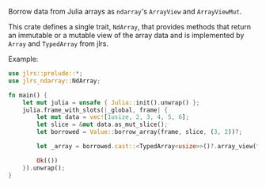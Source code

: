 Borrow data from Julia arrays as `ndarray`'s `ArrayView` and `ArrayViewMut`.

This crate defines a single trait, `NdArray`, that provides methods that return an immutable
or a mutable view of the array data and is implemented by `Array` and `TypedArray` from jlrs.

Example:

```rust
use jlrs::prelude::*;
use jlrs_ndarray::NdArray;

fn main() {
    let mut julia = unsafe { Julia::init().unwrap() };
    julia.frame_with_slots(|_global, frame| {
        let mut data = vec![1usize, 2, 3, 4, 5, 6];
        let slice = &mut data.as_mut_slice();
        let borrowed = Value::borrow_array(frame, slice, (3, 2))?;

        let _array = borrowed.cast::<TypedArray<usize>>()?.array_view(frame)?;

        Ok(())
    }).unwrap();
}
```
